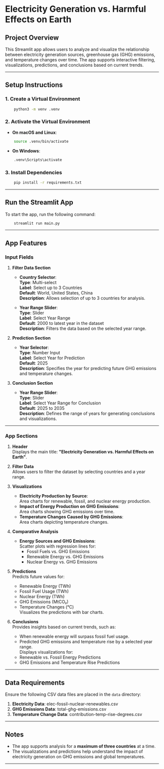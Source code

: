 # **Electricity Generation vs. Harmful Effects on Earth**

## **Project Overview**

This Streamlit app allows users to analyze and visualize the relationship between electricity generation sources, greenhouse gas (GHG) emissions, and temperature changes over time. The app supports interactive filtering, visualizations, predictions, and conclusions based on current trends.

---

## **Setup Instructions**

### **1. Create a Virtual Environment**

```bash
    python3 -m venv .venv
```

### **2. Activate the Virtual Environment**

- **On macOS and Linux**:

```bash
    source .venv/bin/activate
```

- **On Windows**:

```bash
    .venv\Scripts\activate
```

### **3. Install Dependencies**

```bash
    pip install -r requirements.txt
```

---

## **Run the Streamlit App**

To start the app, run the following command:

```bash
    streamlit run main.py
```

---

## **App Features**

### **Input Fields**

1. **Filter Data Section**

   - **Country Selector**:  
     **Type**: Multi-select  
     **Label**: Select up to 3 Countries  
     **Default**: World, United States, China  
     **Description**: Allows selection of up to 3 countries for analysis.  

   - **Year Range Slider**:  
     **Type**: Slider  
     **Label**: Select Year Range  
     **Default**: 2000 to latest year in the dataset  
     **Description**: Filters the data based on the selected year range.  

2. **Prediction Section**

   - **Year Selector**:  
     **Type**: Number Input  
     **Label**: Select Year for Prediction  
     **Default**: 2025  
     **Description**: Specifies the year for predicting future GHG emissions and temperature changes.  

3. **Conclusion Section**

   - **Year Range Slider**:  
     **Type**: Slider  
     **Label**: Select Year Range for Conclusion  
     **Default**: 2025 to 2035  
     **Description**: Defines the range of years for generating conclusions and visualizations.  

---

### **App Sections**

1. **Header**  
   Displays the main title: **"Electricity Generation vs. Harmful Effects on Earth"**.  

2. **Filter Data**  
   Allows users to filter the dataset by selecting countries and a year range.  

3. **Visualizations**  
   - **Electricity Production by Source**:  
     Area charts for renewable, fossil, and nuclear energy production.  
   - **Impact of Energy Production on GHG Emissions**:  
     Area charts showing GHG emissions over time.  
   - **Temperature Changes Caused by GHG Emissions**:  
     Area charts depicting temperature changes.  

4. **Comparative Analysis**  
   - **Energy Sources and GHG Emissions**:  
     Scatter plots with regression lines for:  
     - Fossil Fuels vs. GHG Emissions  
     - Renewable Energy vs. GHG Emissions  
     - Nuclear Energy vs. GHG Emissions  

5. **Predictions**  
   Predicts future values for:  
   - Renewable Energy (TWh)  
   - Fossil Fuel Usage (TWh)  
   - Nuclear Energy (TWh)  
   - GHG Emissions (MtCO₂)  
   - Temperature Changes (°C)  
   Visualizes the predictions with bar charts.  

6. **Conclusions**  
   Provides insights based on current trends, such as:  
   - When renewable energy will surpass fossil fuel usage.  
   - Predicted GHG emissions and temperature rise by a selected year range.  
   Displays visualizations for:  
   - Renewable vs. Fossil Energy Predictions  
   - GHG Emissions and Temperature Rise Predictions  

---

## **Data Requirements**

Ensure the following CSV data files are placed in the `data` directory:  

1. **Electricity Data**: elec-fossil-nuclear-renewables.csv  
2. **GHG Emissions Data**: total-ghg-emissions.csv  
3. **Temperature Change Data**: contribution-temp-rise-degrees.csv  

---

## **Notes**

- The app supports analysis for a **maximum of three countries** at a time.  
- The visualizations and predictions help understand the impact of electricity generation on GHG emissions and global temperatures.

---